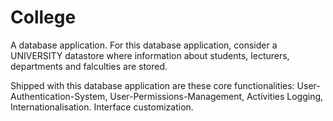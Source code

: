 # College
A database application.
For this database application, consider a UNIVERSITY datastore where information about students, lecturers, departments and falculties are stored.


Shipped with this database application are these core functionalities:
User-Authentication-System, User-Permissions-Management, 
Activities Logging, 
Internationalisation.
Interface customization.



